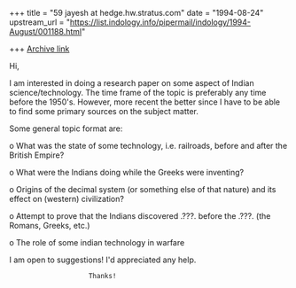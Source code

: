 +++
title = "59 jayesh at hedge.hw.stratus.com"
date = "1994-08-24"
upstream_url = "https://list.indology.info/pipermail/indology/1994-August/001188.html"

+++
[Archive link](https://list.indology.info/pipermail/indology/1994-August/001188.html)

Hi,

I am interested in doing a research paper on some aspect of Indian 
science/technology. The time frame of the topic is preferably any time before
the 1950's.  However, more recent the better since I have to be able to
find some primary sources on the subject matter.  

Some general topic format are:

o What was the state of some technology, i.e. railroads, before and after
  the British Empire? 

o What were the Indians doing while the Greeks were inventing?

o Origins of the decimal system (or something else of that nature) and its
  effect on (western) civilization?

o Attempt to prove that the Indians discovered .???. before
  the .???. (the Romans, Greeks, etc.)

o The role of some indian technology in warfare

I am open to suggestions!  I'd appreciated any help.


						Thanks!






